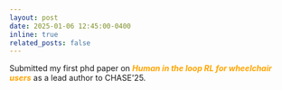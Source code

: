 ```yaml
---
layout: post
date: 2025-01-06 12:45:00-0400
inline: true
related_posts: false
---
```


Submitted my first phd paper on <i style="color: orange;"><b>Human in the loop RL for wheelchair users</b></i> as a lead author to CHASE'25.
